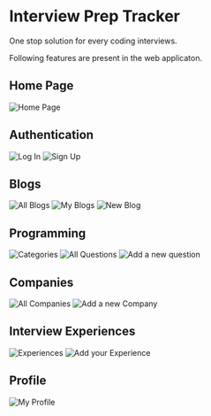 # Interview Prep Tracker

One stop solution for every coding interviews.

Following features are present in the web applicaton.

## Home Page
![Home Page](demo/homepage.png)

## Authentication
![Log In](demo/login.png)
![Sign Up](demo/signup.png)

## Blogs
![All Blogs](demo/allblogs.png)
![My Blogs](demo/myblogs.png)
![New Blog](demo/newblog.png)

## Programming
![Categories](demo/categories.png)
![All Questions](demo/allquestions.png)
![Add a new question](demo/addanewquestion.png)

## Companies
![All Companies](demo/allcompanies.png)
![Add a new Company](demo/addanewcompany.png)

## Interview Experiences
![Experiences](demo/experiences.png)
![Add your Experience](demo/addyourexperience.png)

## Profile
![My Profile](demo/profile.png)